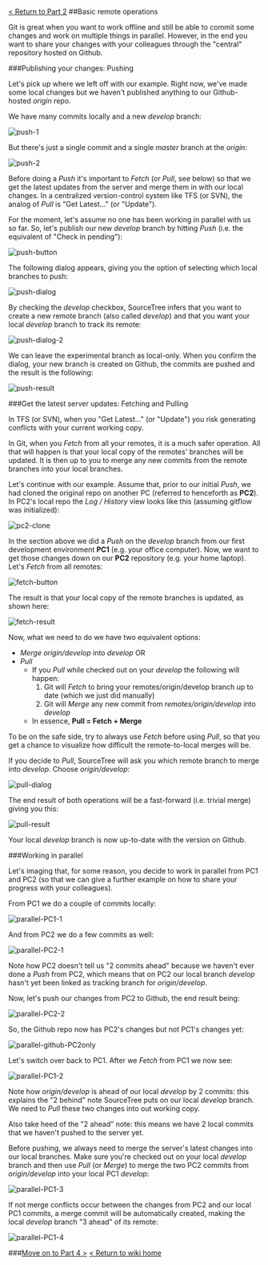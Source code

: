 [< Return to Part 2](https://github.com/GSoft-SharePoint/Dynamite/wiki/Git-step-by-step:-Part-2)
##Basic remote operations

Git is great when you want to work offline and still be able to commit some changes and work on multiple things in parallel. However, in the end you want to share your changes with your colleagues through the "central" repository hosted on Github.

###Publishing your changes: Pushing

Let's pick up where we left off with our example. Right now, we've made some local changes but we haven't published anything to our Github-hosted *origin* repo.

We have many commits locally and a new *develop* branch:

![push-1](http://i.imgur.com/Hxp4xkV.png)

But there's just a single commit and a single *master* branch at the *origin*:

![push-2](http://i.imgur.com/3KLvPOz.png)

Before doing a *Push* it's important to *Fetch* (or *Pull*, see below) so that we get the latest updates from the server and merge them in with our local changes. In a centralized version-control system like TFS (or SVN), the analog of *Pull* is "Get Latest..." (or "Update"). 

For the moment, let's assume no one has been working in parallel with us so far. So, let's publish our new *develop* branch by hitting *Push* (i.e. the equivalent of "Check in pending"):

![push-button](http://i.imgur.com/1vLDcPp.png)

The following dialog appears, giving you the option of selecting which local branches to push:

![push-dialog](http://i.imgur.com/YLACipX.png)

By checking the *develop* checkbox, SourceTree infers that you want to create a new remote branch (also called *develop*) and that you want your local *develop* branch to track its remote:

![push-dialog-2](http://i.imgur.com/6LZQTrW.png)

We can leave the experimental branch as local-only. When you confirm the dialog, your new branch is created on Github, the commits are pushed and the result is the following:

![push-result](http://i.imgur.com/j6FkAOC.png)

###Get the latest server updates: Fetching and Pulling

In TFS (or SVN), when you "Get Latest..." (or "Update") you risk generating conflicts with your current working copy.

In Git, when you *Fetch* from all your remotes, it is a much safer operation. All that will happen is that your local copy of the remotes' branches will be updated. It is then up to you to merge any new commits from the remote branches into your local branches.

Let's continue with our example. Assume that, prior to our initial *Push*, we had cloned the original repo on another PC (referred to henceforth as **PC2**). In PC2's local repo the *Log / History* view looks like this (assuming gitflow was initialized):

![pc2-clone](http://i.imgur.com/bHeskUn.png)

In the section above we did a *Push* on the *develop* branch from our first development environment **PC1** (e.g. your office computer). Now, we want to get those changes down on our **PC2** repository (e.g. your home laptop). Let's *Fetch* from all remotes:

![fetch-button](http://i.imgur.com/5HjWASO.png)

The result is that your local copy of the remote branches is updated, as shown here:

![fetch-result](http://i.imgur.com/TOdJ18T.png)

Now, what we need to do  we have two equivalent options:

* *Merge* *origin/develop* into *develop* OR
* *Pull*
    * If you *Pull* while checked out on your *develop* the following will happen:
        1. Git will *Fetch* to bring your remotes/origin/develop branch up to date (which we just did manually)
        2. Git will *Merge* any new commit from *remotes/origin/develop* into *develop*
    * In essence, **Pull = Fetch + Merge**

To be on the safe side, try to always use *Fetch* before using *Pull*, so that you get a chance to visualize how difficult the remote-to-local merges will be.

If you decide to *Pull*, SourceTree will ask you which remote branch to merge into *develop*. Choose *origin/develop*:

![pull-dialog](http://i.imgur.com/vDyqYK1.png)

The end result of both operations will be a fast-forward (i.e. trivial merge) giving you this:

![pull-result](http://i.imgur.com/isNyZlc.png)

Your local *develop* branch is now up-to-date with the version on Github.

###Working in parallel

Let's imaging that, for some reason, you decide to work in parallel from PC1 and PC2 (so that we can give a further example on how to share your progress with your colleagues).

From PC1 we do a couple of commits locally:

![parallel-PC1-1](http://i.imgur.com/aYzqERZ.png)

And from PC2 we do a few commits as well:

![parallel-PC2-1](http://i.imgur.com/gNeaDwc.png)

Note how PC2 doesn't tell us "2 commits ahead" because we haven't ever done a *Push* from PC2, which means that on PC2 our local branch *develop* hasn't yet been linked as tracking branch for *origin/develop*.

Now, let's push our changes from PC2 to Github, the end result being:

![parallel-PC2-2](http://i.imgur.com/2BAAltg.png)

So, the Github repo now has PC2's changes but not PC1's changes yet:

![parallel-github-PC2only](http://i.imgur.com/MTLO3FT.png)

Let's switch over back to PC1. After we *Fetch* from PC1 we now see:

![parallel-PC1-2](http://i.imgur.com/bI8X9y5.png)

Note how *origin/develop* is ahead of our local *develop* by 2 commits: this explains the "2 behind" note SourceTree puts on our local *develop* branch. We need to *Pull* these two changes into out working copy.

Also take heed of the "2 ahead" note: this means we have 2 local commits that we haven't pushed to the server yet.

Before pushing, we always need to merge the server's latest changes into our local branches. Make sure you're checked out on your local *develop* branch and then use *Pull* (or *Merge*) to merge the two PC2 commits from *origin/develop* into your local PC1 *develop*:

![parallel-PC1-3](http://i.imgur.com/3T4I0tI.png)

If not merge conflicts occur between the changes from PC2 and our local PC1 commits, a merge commit will be automatically created, making the local *develop* branch "3 ahead" of its remote:

![parallel-PC1-4](http://i.imgur.com/OiNec92.png)





###[Move on to Part 4 >](https://github.com/GSoft-SharePoint/Dynamite/wiki/Git-step-by-step:-Part-4)
[< Return to wiki home](https://github.com/GSoft-SharePoint/Dynamite/wiki)